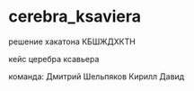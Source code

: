 # cerebra_ksaviera
решение хакатона КБШЖДХКТН

кейс церебра ксавьера

команда:
Дмитрий Шельпяков
Кирилл Давид
